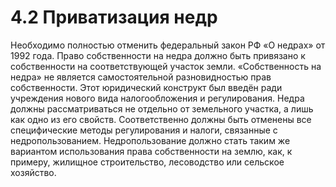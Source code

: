 # 4.2 Приватизация недр

Необходимо полностью отменить федеральный закон РФ «О недрах» от 1992 года. Право собственности на недра должно быть привязано к собственности на соответствующей участок земли. «Собственность на недра» не является самостоятельной разновидностью прав собственности. Этот юридический конструкт был введён ради учреждения нового вида налогообложения и регулирования. Недра должны рассматриваться не отдельно от земельного участка, а лишь как одно из его свойств. Соответственно должны быть отменены все специфические методы регулирования и налоги, связанные с недропользованием. Недропользование должно стать таким же вариантом использования права собственности на землю, как, к примеру, жилищное строительство, лесоводство или сельское хозяйство.

